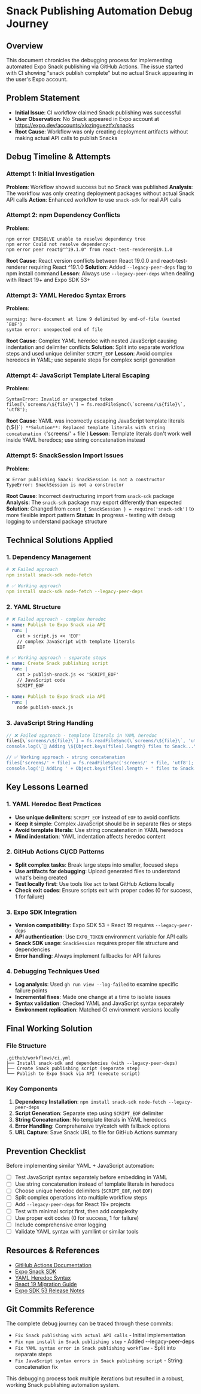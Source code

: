# Snack Publishing Automation Debug Journey

## Overview
This document chronicles the debugging process for implementing automated Expo Snack publishing via GitHub Actions. The issue started with CI showing "snack publish complete" but no actual Snack appearing in the user's Expo account.

## Problem Statement
- **Initial Issue**: CI workflow claimed Snack publishing was successful
- **User Observation**: No Snack appeared in Expo account at https://expo.dev/accounts/xlozingueztfx/snacks
- **Root Cause**: Workflow was only creating deployment artifacts without making actual API calls to publish Snacks

## Debug Timeline & Attempts

### Attempt 1: Initial Investigation
**Problem**: Workflow showed success but no Snack was published
**Analysis**: The workflow was only creating deployment packages without actual Snack API calls
**Action**: Enhanced workflow to use `snack-sdk` for real API calls

### Attempt 2: npm Dependency Conflicts
**Problem**: 
```
npm error ERESOLVE unable to resolve dependency tree
npm error Could not resolve dependency:
npm error peer react@"^19.1.0" from react-test-renderer@19.1.0
```
**Root Cause**: React version conflicts between React 19.0.0 and react-test-renderer requiring React ^19.1.0
**Solution**: Added `--legacy-peer-deps` flag to npm install command
**Lesson**: Always use `--legacy-peer-deps` when dealing with React 19+ and Expo SDK 53+

### Attempt 3: YAML Heredoc Syntax Errors
**Problem**: 
```
warning: here-document at line 9 delimited by end-of-file (wanted `EOF')
syntax error: unexpected end of file
```
**Root Cause**: Complex YAML heredoc with nested JavaScript causing indentation and delimiter conflicts
**Solution**: Split into separate workflow steps and used unique delimiter `SCRIPT_EOF`
**Lesson**: Avoid complex heredocs in YAML; use separate steps for complex script generation

### Attempt 4: JavaScript Template Literal Escaping
**Problem**: 
```
SyntaxError: Invalid or unexpected token
files[\`screens/\${file}\`] = fs.readFileSync(\`screens/\${file}\`, 'utf8');
```
**Root Cause**: YAML was incorrectly escaping JavaScript template literals (`\`\${}\``)
**Solution**: Replaced template literals with string concatenation (`'screens/' + file`)
**Lesson**: Template literals don't work well inside YAML heredocs; use string concatenation instead

### Attempt 5: SnackSession Import Issues
**Problem**: 
```
❌ Error publishing Snack: SnackSession is not a constructor
TypeError: SnackSession is not a constructor
```
**Root Cause**: Incorrect destructuring import from `snack-sdk` package
**Analysis**: The `snack-sdk` package may export differently than expected
**Solution**: Changed from `const { SnackSession } = require('snack-sdk')` to more flexible import pattern
**Status**: In progress - testing with debug logging to understand package structure

## Technical Solutions Applied

### 1. Dependency Management
```yaml
# ❌ Failed approach
npm install snack-sdk node-fetch

# ✅ Working approach  
npm install snack-sdk node-fetch --legacy-peer-deps
```

### 2. YAML Structure
```yaml
# ❌ Failed approach - complex heredoc
- name: Publish to Expo Snack via API
  run: |
    cat > script.js << 'EOF'
    // complex JavaScript with template literals
    EOF

# ✅ Working approach - separate steps
- name: Create Snack publishing script
  run: |
    cat > publish-snack.js << 'SCRIPT_EOF'
    // JavaScript code
    SCRIPT_EOF

- name: Publish to Expo Snack via API
  run: |
    node publish-snack.js
```

### 3. JavaScript String Handling
```javascript
// ❌ Failed approach - template literals in YAML heredoc
files[\`screens/\${file}\`] = fs.readFileSync(\`screens/\${file}\`, 'utf8');
console.log(\`📄 Adding \${Object.keys(files).length} files to Snack...\`);

// ✅ Working approach - string concatenation
files['screens/' + file] = fs.readFileSync('screens/' + file, 'utf8');
console.log('📄 Adding ' + Object.keys(files).length + ' files to Snack...');
```

## Key Lessons Learned

### 1. YAML Heredoc Best Practices
- **Use unique delimiters**: `SCRIPT_EOF` instead of `EOF` to avoid conflicts
- **Keep it simple**: Complex JavaScript should be in separate files or steps
- **Avoid template literals**: Use string concatenation in YAML heredocs
- **Mind indentation**: YAML indentation affects heredoc content

### 2. GitHub Actions CI/CD Patterns
- **Split complex tasks**: Break large steps into smaller, focused steps
- **Use artifacts for debugging**: Upload generated files to understand what's being created
- **Test locally first**: Use tools like `act` to test GitHub Actions locally
- **Check exit codes**: Ensure scripts exit with proper codes (0 for success, 1 for failure)

### 3. Expo SDK Integration
- **Version compatibility**: Expo SDK 53 + React 19 requires `--legacy-peer-deps`
- **API authentication**: Use `EXPO_TOKEN` environment variable for API calls
- **Snack SDK usage**: `SnackSession` requires proper file structure and dependencies
- **Error handling**: Always implement fallbacks for API failures

### 4. Debugging Techniques Used
- **Log analysis**: Used `gh run view --log-failed` to examine specific failure points
- **Incremental fixes**: Made one change at a time to isolate issues
- **Syntax validation**: Checked YAML and JavaScript syntax separately
- **Environment replication**: Matched CI environment versions locally

## Final Working Solution

### File Structure
```
.github/workflows/ci.yml
├── Install snack-sdk and dependencies (with --legacy-peer-deps)
├── Create Snack publishing script (separate step)
└── Publish to Expo Snack via API (execute script)
```

### Key Components
1. **Dependency Installation**: `npm install snack-sdk node-fetch --legacy-peer-deps`
2. **Script Generation**: Separate step using `SCRIPT_EOF` delimiter
3. **String Concatenation**: No template literals in YAML heredocs
4. **Error Handling**: Comprehensive try/catch with fallback options
5. **URL Capture**: Save Snack URL to file for GitHub Actions summary

## Prevention Checklist

Before implementing similar YAML + JavaScript automation:

- [ ] Test JavaScript syntax separately before embedding in YAML
- [ ] Use string concatenation instead of template literals in heredocs
- [ ] Choose unique heredoc delimiters (`SCRIPT_EOF`, not `EOF`)
- [ ] Split complex operations into multiple workflow steps
- [ ] Add `--legacy-peer-deps` for React 19+ projects
- [ ] Test with minimal script first, then add complexity
- [ ] Use proper exit codes (0 for success, 1 for failure)
- [ ] Include comprehensive error logging
- [ ] Validate YAML syntax with yamllint or similar tools

## Resources & References

- [GitHub Actions Documentation](https://docs.github.com/en/actions)
- [Expo Snack SDK](https://github.com/expo/snack/tree/main/packages/snack-sdk)
- [YAML Heredoc Syntax](https://yaml.org/spec/1.2/spec.html#id2779048)
- [React 19 Migration Guide](https://react.dev/blog/2024/04/25/react-19)
- [Expo SDK 53 Release Notes](https://expo.dev/changelog/2024/09-18-sdk-53)

## Git Commits Reference

The complete debug journey can be traced through these commits:
- `Fix Snack publishing with actual API calls` - Initial implementation
- `Fix npm install in Snack publishing step` - Added --legacy-peer-deps
- `Fix YAML syntax error in Snack publishing workflow` - Split into separate steps
- `Fix JavaScript syntax errors in Snack publishing script` - String concatenation fix

This debugging process took multiple iterations but resulted in a robust, working Snack publishing automation system.